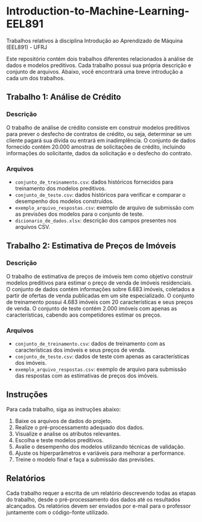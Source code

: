 # Introduction-to-Machine-Learning-EEL891

Trabalhos relativos à disciplina Introdução ao Aprendizado de Máquina (EEL891) - UFRJ

Este repositório contém dois trabalhos diferentes relacionados à análise de dados e modelos preditivos. Cada trabalho possui sua própria descrição e conjunto de arquivos. Abaixo, você encontrará uma breve introdução a cada um dos trabalhos.

## Trabalho 1: Análise de Crédito

### Descrição

O trabalho de análise de crédito consiste em construir modelos preditivos para prever o desfecho de contratos de crédito, ou seja, determinar se um cliente pagará sua dívida ou entrará em inadimplência. O conjunto de dados fornecido contém 20.000 amostras de solicitações de crédito, incluindo informações do solicitante, dados da solicitação e o desfecho do contrato.

### Arquivos

- `conjunto_de_treinamento.csv`: dados históricos fornecidos para treinamento dos modelos preditivos.
- `conjunto_de_teste.csv`: dados históricos para verificar e comparar o desempenho dos modelos construídos.
- `exemplo_arquivo_respostas.csv`: exemplo de arquivo de submissão com as previsões dos modelos para o conjunto de teste.
- `dicionario_de_dados.xlsx`: descrição dos campos presentes nos arquivos CSV.

## Trabalho 2: Estimativa de Preços de Imóveis

### Descrição

O trabalho de estimativa de preços de imóveis tem como objetivo construir modelos preditivos para estimar o preço de venda de imóveis residenciais. O conjunto de dados contém informações sobre 6.683 imóveis, coletados a partir de ofertas de venda publicadas em um site especializado. O conjunto de treinamento possui 4.683 imóveis com 20 características e seus preços de venda. O conjunto de teste contém 2.000 imóveis com apenas as características, cabendo aos competidores estimar os preços.

### Arquivos

- `conjunto_de_treinamento.csv`: dados de treinamento com as características dos imóveis e seus preços de venda.
- `conjunto_de_teste.csv`: dados de teste com apenas as características dos imóveis.
- `exemplo_arquivo_respostas.csv`: exemplo de arquivo para submissão das respostas com as estimativas de preços dos imóveis.

## Instruções

Para cada trabalho, siga as instruções abaixo:

1. Baixe os arquivos de dados do projeto.
2. Realize o pré-processamento adequado dos dados.
3. Visualize e analise os atributos relevantes.
4. Escolha e teste modelos preditivos.
5. Avalie o desempenho dos modelos utilizando técnicas de validação.
6. Ajuste os hiperparâmetros e variáveis para melhorar a performance.
7. Treine o modelo final e faça a submissão das previsões.

## Relatórios

Cada trabalho requer a escrita de um relatório descrevendo todas as etapas do trabalho, desde o pré-processamento dos dados até os resultados alcançados. Os relatórios devem ser enviados por e-mail para o professor juntamente com o código-fonte utilizado.
